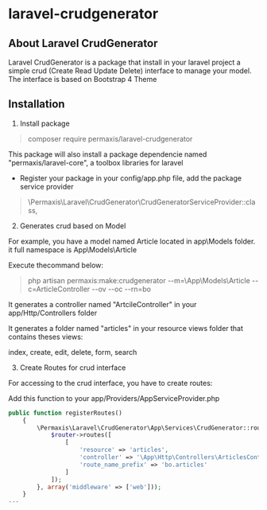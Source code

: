 # laravel-crudgenerator

## About Laravel CrudGenerator
Laravel CrudGenerator is a package that install in your laravel project a simple crud (Create Read Update Delete) interface to manage your model.
The interface is based on Bootstrap 4 Theme

## Installation
1. Install package

> composer require permaxis/laravel-crudgenerator

This package will also install a package dependencie named "permaxis/laravel-core", a toolbox libraries for laravel

- Register your package in your config/app.php file, add the package service provider

> \Permaxis\Laravel\CrudGenerator\CrudGeneratorServiceProvider::class,


2. Generates crud based on Model

For example, you have a model named Article located in app\Models folder. it full namespace is App\Models\Article

Execute thecommand below:

> php artisan permaxis:make:crudgenerator --m=\\App\\Models\\Article --c=ArticleController --ov --oc --rn=bo

It generates a controller named "ArtcileController" in your app/Http/Controllers folder

It generates a folder named "articles" in your resource views folder that contains theses views:

index, create, edit, delete, form, search

3. Create Routes for crud interface

For accessing to the crud interface, you have to create routes:

Add this function to your app/Providers/AppServiceProvider.php

``` php
public function registerRoutes()
    {
        \Permaxis\Laravel\CrudGenerator\App\Services\CrudGenerator::routes(function($router) {
            $router->routes([
                [
                    'resource' => 'articles',
                    'controller' => '\App\Http\Controllers\ArticlesController',
                    'route_name_prefix' => 'bo.articles'
                ]
            ]);
        }, array('middleware' => ['web']));
    }
---





